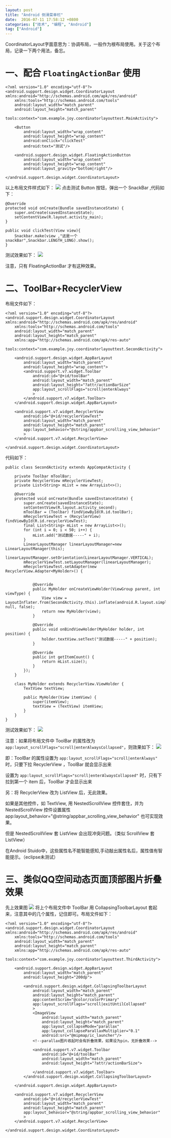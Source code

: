 ```yaml
---
layout: post
title: "Android 侧滑菜单栏"
date:  2016-07-11 17:58:12 +0800
categories: ["技术", "编程", "Android"]
tag: ["Android"]
---
```


CoordinatorLayout字面意思为：协调布局，一般作为根布局使用。关于这个布局，记录一下两个用法，备忘。

# 一、配合 `FloatingActionBar` 使用
```
<?xml version="1.0" encoding="utf-8"?>
<android.support.design.widget.CoordinatorLayout xmlns:android="http://schemas.android.com/apk/res/android"
    xmlns:tools="http://schemas.android.com/tools"
    android:layout_width="match_parent"
    android:layout_height="match_parent"
    tools:context="com.example.joy.coordinatorlayouttest.MainActivity">

    <Button
        android:layout_width="wrap_content"
        android:layout_height="wrap_content"
        android:onClick="clickTest"
        android:text="测试"/>

    <android.support.design.widget.FloatingActionButton
        android:layout_width="wrap_content"
        android:layout_height="wrap_content"
        android:layout_gravity="bottom|right"/>

</android.support.design.widget.CoordinatorLayout>
```

以上布局文件样式如下：
![](/assets/images/技术/编程/Android/CoordinatorLayout的简单应用/pic1.png)
点击测试 Button 按钮，弹出一个 SnackBar ,代码如下：

```
@Override
protected void onCreate(Bundle savedInstanceState) {
    super.onCreate(savedInstanceState);
    setContentView(R.layout.activity_main);
}

public void clickTest(View view){
    Snackbar.make(view ,"这是一个snackBar",Snackbar.LENGTH_LONG).show();
}
```

测试效果如下：
![](/assets/images/技术/编程/Android/CoordinatorLayout的简单应用/pic2.gif)

注意，只有 FloatingActionBar 才有这种效果。

# 二、ToolBar+RecyclerView
布局文件如下：

```
<?xml version="1.0" encoding="utf-8"?>
<android.support.design.widget.CoordinatorLayout xmlns:android="http://schemas.android.com/apk/res/android"
    xmlns:tools="http://schemas.android.com/tools"
    android:layout_width="match_parent"
    android:layout_height="match_parent"
    xmlns:app="http://schemas.android.com/apk/res-auto"
    tools:context="com.example.joy.coordinatorlayouttest.SecondActivity">

    <android.support.design.widget.AppBarLayout
        android:layout_width="match_parent"
        android:layout_height="wrap_content">
        <android.support.v7.widget.Toolbar
            android:id="@+id/toolBar"
            android:layout_width="match_parent"
            android:layout_height="?attr/actionBarSize"
            app:layout_scrollFlags="scroll|enterAlways"
            >
        </android.support.v7.widget.Toolbar>
    </android.support.design.widget.AppBarLayout>

    <android.support.v7.widget.RecyclerView
        android:id="@+id/recyclerViewTest"
        android:layout_width="match_parent"
        android:layout_height="match_parent"
        app:layout_behavior="@string/appbar_scrolling_view_behavior"
        >
    </android.support.v7.widget.RecyclerView>

</android.support.design.widget.CoordinatorLayout>
```

代码如下：

```
public class SecondActivity extends AppCompatActivity {

    private Toolbar mToolBar;
    private RecyclerView mRecyclerViewTest;
    private List<String> mList = new ArrayList<>();

    @Override
    protected void onCreate(Bundle savedInstanceState) {
        super.onCreate(savedInstanceState);
        setContentView(R.layout.activity_second);
        mToolBar = (Toolbar) findViewById(R.id.toolBar);
        mRecyclerViewTest = (RecyclerView) findViewById(R.id.recyclerViewTest);
        final List<String> mList = new ArrayList<>();
        for (int i = 0; i < 50; i++) {
            mList.add("测试数据-----" + i);
        }
        LinearLayoutManager linearLayoutManager=new LinearLayoutManager(this);
        linearLayoutManager.setOrientation(LinearLayoutManager.VERTICAL);
        mRecyclerViewTest.setLayoutManager(linearLayoutManager);
        mRecyclerViewTest.setAdapter(new RecyclerView.Adapter<MyHolder>() {


            @Override
            public MyHolder onCreateViewHolder(ViewGroup parent, int viewType) {
                View view = LayoutInflater.from(SecondActivity.this).inflate(android.R.layout.simple_list_item_1, null, false);
                return new MyHolder(view);
            }

            @Override
            public void onBindViewHolder(MyHolder holder, int position) {
                holder.textView.setText("测试数据-----" + position);
            }

            @Override
            public int getItemCount() {
                return mList.size();
            }
        });
    }

    class MyHolder extends RecyclerView.ViewHolder {
        TextView textView;

        public MyHolder(View itemView) {
            super(itemView);
            textView = (TextView) itemView;
        }
    }
}
```

测试效果如下：
![](/assets/images/技术/编程/Android/CoordinatorLayout的简单应用/pic3.gif)

注意：如果将布局文件中 ToolBar 的属性改为 `app:layout_scrollFlags="scroll|enterAlwaysCollapsed"`，则效果如下：
![](/assets/images/技术/编程/Android/CoordinatorLayout的简单应用/pic4.gif)

即：ToolBar 的属性设置为 `app:layout_scrollFlags="scroll|enterAlways"` 时，只要下拉 RecyclerView ，ToolBar 就会显示出来

设置为 `app:layout_scrollFlags="scroll|enterAlwaysCollapsed"` 时，只有下拉到第一个 item 后，ToolBar 才会显示出来

另：将 RecyclerView 改为 ListView 后，无此效果。

如果是其他控件，如 TextView, 用 NestedScrollView 控件套住，并为 NestedScrollView 控件设置属性　　app:layout_behavior="@string/appbar_scrolling_view_behavior" 也可实现效果。

但是 NestedScrollView 套 ListView 会出现冲突问题。（类似 ScrollView 套 ListView）

在Android Stuido中，这些属性名不能智能感知,手动敲出属性名后，属性值有智能提示。（eclipse未测试）

# 三、类似QQ空间动态页面顶部图片折叠效果
先上效果图
![](/assets/images/技术/编程/Android/CoordinatorLayout的简单应用/pic5.gif)
将上个布局文件中 ToolBar 用 CollapsingToolbarLayout 套起来，注意其中的几个属性，记住即可。布局文件如下：

```
<?xml version="1.0" encoding="utf-8"?>
<android.support.design.widget.CoordinatorLayout xmlns:android="http://schemas.android.com/apk/res/android"
    xmlns:tools="http://schemas.android.com/tools"
    android:layout_width="match_parent"
    android:layout_height="match_parent"
    xmlns:app="http://schemas.android.com/apk/res-auto"
    tools:context="com.example.joy.coordinatorlayouttest.ThirdActivity">

    <android.support.design.widget.AppBarLayout
        android:layout_width="match_parent"
        android:layout_height="200dp">
        
        <android.support.design.widget.CollapsingToolbarLayout
            android:layout_width="match_parent"
            android:layout_height="match_parent"
            app:contentScrim="@color/colorPrimary"
            app:layout_scrollFlags="scroll|exitUntilCollapsed"
            >
            <ImageView
                android:layout_width="match_parent"
                android:layout_height="match_parent"
                app:layout_collapseMode="parallax"
                app:layout_collapseParallaxMultiplier="0.1"
                android:src="@mipmap/ic_launcher"/>
            <!--parallax图片收起时会有折叠效果，如果设为pin，无折叠效果-->

            <android.support.v7.widget.Toolbar
                android:id="@+id/toolBar"
                android:layout_width="match_parent"
                android:layout_height="?attr/actionBarSize">

            </android.support.v7.widget.Toolbar>
        </android.support.design.widget.CollapsingToolbarLayout>
        
    </android.support.design.widget.AppBarLayout>

    <android.support.v7.widget.RecyclerView
        android:id="@+id/recyclerViewTest"
        android:layout_width="match_parent"
        android:layout_height="match_parent"
        app:layout_behavior="@string/appbar_scrolling_view_behavior"
        >
    </android.support.v7.widget.RecyclerView>

</android.support.design.widget.CoordinatorLayout>
```